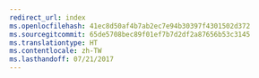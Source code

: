 ```yaml
---
redirect_url: index
ms.openlocfilehash: 41ec8d50af4b7ab2ec7e94b30397f4301502d372
ms.sourcegitcommit: 65de5708bec89f01ef7b7d2df2a87656b53c3145
ms.translationtype: HT
ms.contentlocale: zh-TW
ms.lasthandoff: 07/21/2017
---
```

